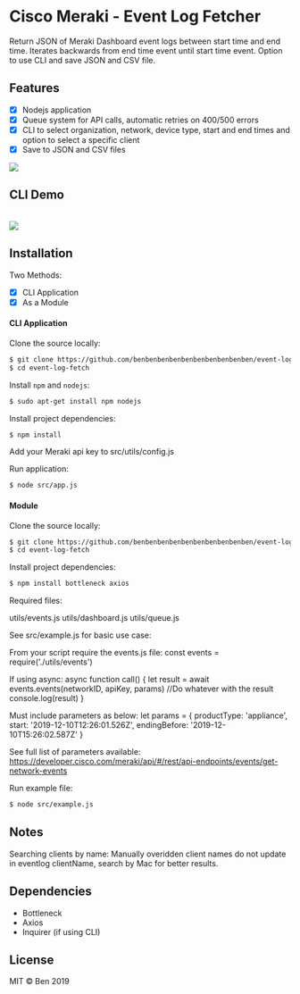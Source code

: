 # Cisco Meraki - Event Log Fetcher

Return JSON of Meraki Dashboard event logs between start time and end time.
Iterates backwards from end time event until start time event.
Option to use CLI and save JSON and CSV file.

## Features

- [x] Nodejs application
- [x] Queue system for API calls, automatic retries on 400/500 errors
- [x] CLI to select organization, network, device type, start and end times and option to select a specific client
- [x] Save to JSON and CSV files

<img src="https://kersnovske.com/meraki/images/event-log.png">

## CLI Demo
<br>
<img src="https://kersnovske.com/meraki/images/event-log-cli.gif">

## Installation

Two Methods:
- [x] CLI Application
- [x] As a Module

#### CLI Application

Clone the source locally:

```sh
$ git clone https://github.com/benbenbenbenbenbenbenbenbenben/event-log-fetch.git
$ cd event-log-fetch
```

Install `npm` and `nodejs`:

```sh
$ sudo apt-get install npm nodejs
```

Install project dependencies:

```sh
$ npm install
```

Add your Meraki api key to src/utils/config.js

Run application:

```sh
$ node src/app.js
```

#### Module

Clone the source locally:

```sh
$ git clone https://github.com/benbenbenbenbenbenbenbenbenben/event-log-fetch.git
$ cd event-log-fetch
```

Install project dependencies:

```sh
$ npm install bottleneck axios
```

Required files:

utils/events.js
utils/dashboard.js
utils/queue.js

See src/example.js for basic use case:

From your script require the events.js file:
const events = require('./utils/events')

If using async:
async function call() {
    let result = await events.events(networkID, apiKey, params)
    //Do whatever with the result
    console.log(result)
}

Must include parameters as below:
let params = {
    productType: 'appliance',
    start: '2019-12-10T12:26:01.526Z',
    endingBefore: '2019-12-10T15:26:02.587Z'
  }

See full list of parameters available:
https://developer.cisco.com/meraki/api/#/rest/api-endpoints/events/get-network-events

Run example file:

```sh
$ node src/example.js
```

## Notes

Searching clients by name: 
Manually overidden client names do not update in eventlog clientName, search by Mac for better results.

## Dependencies

- Bottleneck
- Axios
- Inquirer (if using CLI)

## License

MIT © Ben 2019
